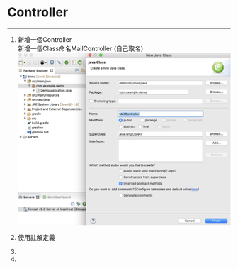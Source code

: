 # Controller

---

1. 新增一個Controller  
   新增一個Class命名MailController \(自己取名\)![](/assets/Controller_01_new.png)

2. 使用註解定義  

3. 
4. 


